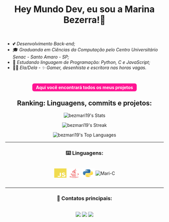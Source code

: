 # <center> **Hey Mundo Dev, eu sou a Marina Bezerra!👋** </center>

<br>

- 💕 *Desenvolvimento Back-end;*
- 🎓 *Graduanda em Ciências da Computação pelo Centro Universitário Senac - Santo Amaro - SP;*
- 📕 *Estudando linguagem de Programação: Python, C e JavaScript;*
- 👧🏻 *Ela/Dela - ✨ Gamer, desenhista e escritora nas horas vagas.*

<br>

<p align="center">
  <strong>
    <span style="color:white; background-color:#ff1493; padding:4px 12px; border-radius:6px;">
      Aqui você encontrará todos os meus projetos
    </span>
  </strong>
</p>

## <center> **Ranking: Linguagens, commits e projetos:** </center>

<p align="center">
  <img height="180" src="https://github-readme-stats.vercel.app/api?username=bezmari19&theme=jolly&show_icons=true&hide_border=false&count_private=true&locale=pt-br" alt="bezmari19's Stats"/>
</p>

<p align="center">
  <img height="180" src="https://github-readme-streak-stats.herokuapp.com/?user=bezmari19&theme=jolly&hide_border=false&locale=pt-br" alt="bezmari19's Streak"/>
</p>

<p align="center">
  <img height="180" src="https://github-readme-stats.vercel.app/api/top-langs/?username=bezmari19&theme=jolly&show_icons=true&hide_border=false&layout=compact&locale=pt-br" alt="bezmari19's Top Languages"/>
</p>

<hr>

### <center> **⌨️ Linguagens:** </center>

<div style="display: inline_block" align="center"><br>
  <img align="center" alt="Mari-Js" height="30" width="40" src="https://raw.githubusercontent.com/devicons/devicon/master/icons/javascript/javascript-plain.svg">
  <img align="center" alt="Mari-Java" height="30" width="40" src="https://raw.githubusercontent.com/devicons/devicon/master/icons/java/java-plain.svg">
  <img align="center" alt="Mari-Python" height="30" width="40" src="https://raw.githubusercontent.com/devicons/devicon/master/icons/python/python-original.svg">
  <img align="center" alt="Mari-C" height="30" width="40" src="https://cdn.jsdelivr.net/gh/devicons/devicon@latest/icons/c/c-original.svg"></div>
  <br>

<hr>

 ### <center> **📩 Contatos principais:** </center>

<div style="display: inline_block" align="center"><br> 
  <a href = "mailto:marina.bezerraf19@gmail.com"><img src="https://img.shields.io/badge/-Gmail-%23333?style=for-the-badge&logo=gmail&logoColor=white" target="_blank"></a>
  <a href="https://www.linkedin.com/in/marina-ferraz-dev/" target="_blank"><img src="https://img.shields.io/badge/-LinkedIn-%230077B5?style=for-the-badge&logo=linkedin&logoColor=white" target="_blank"></a>
  <a href="https://dev.to/bezmari19" target="_blank"><img src="https://img.shields.io/badge/-Dev.to-%23000000?style=for-the-badge&logo=dev.to&logoColor=white" target="_blank"></a>
</div>
  

  
  
  
